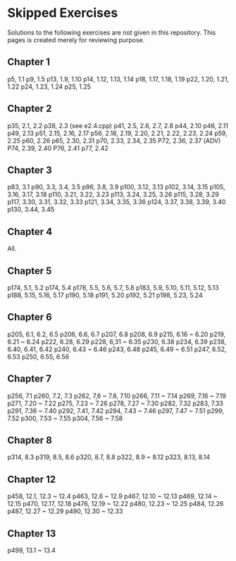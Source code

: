 # Skipped Exercises

Solutions to the following exercises are not given in this repository. This pages is created merely for reviewing purpose.

## Chapter 1

p5, 1.1
p9, 1.5
p13, 1.9, 1.10
p14, 1.12, 1.13, 1.14
p18, 1.17, 1.18, 1.19
p22, 1.20, 1.21, 1.22
p24, 1.23, 1.24
p25, 1.25

## Chapter 2

p35, 2.1, 2.2
p38, 2.3 (see e2.4.cpp)
p41, 2.5, 2.6, 2.7, 2.8
p44, 2.10
p46, 2.11
p49, 2.13
p51, 2.15, 2.16, 2.17
p56, 2.18, 2.19, 2.20, 2.21, 2.22, 2.23, 2.24
p59, 2.25
p60, 2.26
p65, 2.30, 2.31
p70, 2.33, 2.34, 2.35
P72, 2.36, 2.37 (ADV)
P74, 2.39, 2.40
P76, 2.41
p77, 2.42

## Chapter 3

p83, 3.1
p90, 3.3, 3.4, 3.5
p96, 3.8, 3.9
p100, 3.12, 3.13
p102, 3.14, 3.15
p105, 3.16, 3.17, 3.18
p110, 3.21, 3.22, 3.23
p113, 3.24, 3.25, 3.26
p115, 3.28, 3.29
p117, 3.30, 3.31, 3.32, 3.33
p121, 3.34, 3.35, 3.36
p124, 3.37, 3.38, 3.39, 3.40
p130, 3.44, 3.45

## Chapter 4

All.

## Chapter 5

p174, 5.1, 5.2
p174, 5.4
p178, 5.5, 5.6, 5.7, 5.8
p183, 5.9, 5.10, 5.11, 5.12, 5.13
p188, 5.15, 5.16, 5.17
p190, 5.18
p191, 5.20
p192, 5.21
p198, 5.23, 5.24

## Chapter 6

p205, 6.1, 6.2, 6.5
p206, 6.6, 6.7
p207, 6.8
p208, 6.9
p215, 6.16 ~ 6.20
p219, 6.21 ~ 6.24
p222, 6.28, 6.29
p228, 6,31 ~ 6.35
p230, 6.38
p234, 6.39
p238, 6.40, 6.41, 6.42
p240, 6.43 ~ 6.46
p243, 6.48
p245, 6.49 ~ 6.51
p247, 6.52, 6.53
p250, 6.55, 6.56

## Chapter 7

p256, 7.1
p260, 7.2, 7.3
p262, 7,6 ~ 7.8, 7.10
p266, 7.11 ~ 7.14
p269, 7.16 ~ 7.19
p271, 7.20 ~ 7.22
p275, 7.23 ~ 7.26
p278, 7.27 ~ 7.30
p282, 7.32
p283, 7.33
p291, 7.36 ~ 7.40
p292, 7.41, 7.42
p294, 7.43 ~ 7.46
p297, 7.47 ~ 7.51
p299, 7.52
p300, 7.53 ~ 7.55
p304, 7.56 ~ 7.58

<!-- Part I ends; Part II starts -->

## Chapter 8

p314, 8.3
p319, 8.5, 8.6
p320, 8.7, 8.8
p322, 8.9 ~ 8.12
p323, 8.13, 8.14

## Chapter 12

p458, 12.1, 12.3 ~ 12.4
p463, 12.6 ~ 12.9
p467, 12.10 ~ 12.13
p469, 12.14 ~ 12.15
p470, 12.17, 12.18
p476, 12.19 ~ 12.22 <!-- skipped session 12.1.6 weak_ptr    -->
p480, 12.23 ~ 12.25 <!-- skipped section 12.2 Dynamic Array -->
p484, 12.26         <!-- same as above -->
p487, 12.27 ~ 12.29 <!-- skipped section 12.3 (example program) -->
p490, 12.30 ~ 12.33 <!-- same as above -->

<!-- Part II ends; Part III starts -->

## Chapter 13

p499, 13.1 ~ 13.4
